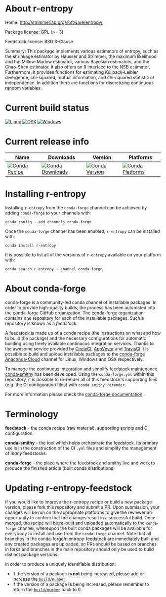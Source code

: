 About r-entropy
===============

Home: http://strimmerlab.org/software/entropy/

Package license: GPL (>= 3)

Feedstock license: BSD 3-Clause

Summary: This package implements various estimators of entropy, such as the shrinkage estimator by Hausser and Strimmer, the maximum likelihood  and the Millow-Madow estimator, various Bayesian estimators, and the  Chao-Shen estimator.  It also offers an R interface to the NSB estimator. Furthermore, it provides functions for estimating Kullback-Leibler divergence, chi-squared, mutual information, and chi-squared statistic of independence. In addition there are functions for discretizing continuous random variables.



Current build status
====================

[![Linux](https://img.shields.io/circleci/project/github/conda-forge/r-entropy-feedstock/master.svg?label=Linux)](https://circleci.com/gh/conda-forge/r-entropy-feedstock)
[![OSX](https://img.shields.io/travis/conda-forge/r-entropy-feedstock/master.svg?label=macOS)](https://travis-ci.org/conda-forge/r-entropy-feedstock)
[![Windows](https://img.shields.io/appveyor/ci/conda-forge/r-entropy-feedstock/master.svg?label=Windows)](https://ci.appveyor.com/project/conda-forge/r-entropy-feedstock/branch/master)

Current release info
====================

| Name | Downloads | Version | Platforms |
| --- | --- | --- | --- |
| [![Conda Recipe](https://img.shields.io/badge/recipe-r--entropy-green.svg)](https://anaconda.org/conda-forge/r-entropy) | [![Conda Downloads](https://img.shields.io/conda/dn/conda-forge/r-entropy.svg)](https://anaconda.org/conda-forge/r-entropy) | [![Conda Version](https://img.shields.io/conda/vn/conda-forge/r-entropy.svg)](https://anaconda.org/conda-forge/r-entropy) | [![Conda Platforms](https://img.shields.io/conda/pn/conda-forge/r-entropy.svg)](https://anaconda.org/conda-forge/r-entropy) |

Installing r-entropy
====================

Installing `r-entropy` from the `conda-forge` channel can be achieved by adding `conda-forge` to your channels with:

```
conda config --add channels conda-forge
```

Once the `conda-forge` channel has been enabled, `r-entropy` can be installed with:

```
conda install r-entropy
```

It is possible to list all of the versions of `r-entropy` available on your platform with:

```
conda search r-entropy --channel conda-forge
```


About conda-forge
=================

conda-forge is a community-led conda channel of installable packages.
In order to provide high-quality builds, the process has been automated into the
conda-forge GitHub organization. The conda-forge organization contains one repository
for each of the installable packages. Such a repository is known as a *feedstock*.

A feedstock is made up of a conda recipe (the instructions on what and how to build
the package) and the necessary configurations for automatic building using freely
available continuous integration services. Thanks to the awesome service provided by
[CircleCI](https://circleci.com/), [AppVeyor](https://www.appveyor.com/)
and [TravisCI](https://travis-ci.org/) it is possible to build and upload installable
packages to the [conda-forge](https://anaconda.org/conda-forge)
[Anaconda-Cloud](https://anaconda.org/) channel for Linux, Windows and OSX respectively.

To manage the continuous integration and simplify feedstock maintenance
[conda-smithy](https://github.com/conda-forge/conda-smithy) has been developed.
Using the ``conda-forge.yml`` within this repository, it is possible to re-render all of
this feedstock's supporting files (e.g. the CI configuration files) with ``conda smithy rerender``.

For more information please check the [conda-forge documentation](https://conda-forge.org/docs/).

Terminology
===========

**feedstock** - the conda recipe (raw material), supporting scripts and CI configuration.

**conda-smithy** - the tool which helps orchestrate the feedstock.
                   Its primary use is in the construction of the CI ``.yml`` files
                   and simplify the management of *many* feedstocks.

**conda-forge** - the place where the feedstock and smithy live and work to
                  produce the finished article (built conda distributions)


Updating r-entropy-feedstock
============================

If you would like to improve the r-entropy recipe or build a new
package version, please fork this repository and submit a PR. Upon submission,
your changes will be run on the appropriate platforms to give the reviewer an
opportunity to confirm that the changes result in a successful build. Once
merged, the recipe will be re-built and uploaded automatically to the
`conda-forge` channel, whereupon the built conda packages will be available for
everybody to install and use from the `conda-forge` channel.
Note that all branches in the conda-forge/r-entropy-feedstock are
immediately built and any created packages are uploaded, so PRs should be based
on branches in forks and branches in the main repository should only be used to
build distinct package versions.

In order to produce a uniquely identifiable distribution:
 * If the version of a package **is not** being increased, please add or increase
   the [``build/number``](https://conda.io/docs/user-guide/tasks/build-packages/define-metadata.html#build-number-and-string).
 * If the version of a package **is** being increased, please remember to return
   the [``build/number``](https://conda.io/docs/user-guide/tasks/build-packages/define-metadata.html#build-number-and-string)
   back to 0.
